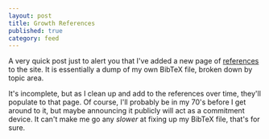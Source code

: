 ```yaml
---
layout: post
title: Growth References
published: true
category: feed
---
```


A very quick post just to alert you that I've added a new page of [references](https://growthecon.com/references/) to the site. It is essentially a dump of my own BibTeX file, broken down by topic area. 

It's incomplete, but as I clean up and add to the references over time, they'll populate to that page. Of course, I'll probably be in my 70's before I get around to it, but maybe announcing it publicly will act as a commitment device. It can't make me go any *slower* at fixing up my BibTeX file, that's for sure.

